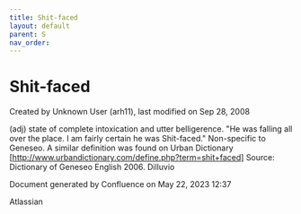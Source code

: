```yaml
---
title: Shit-faced
layout: default
parent: S
nav_order:
---
```


# Shit-faced

Created by  Unknown User (arh11), last modified on Sep 28, 2008

(adj) state of complete intoxication and utter belligerence. &quot;He was falling all over the place. I am fairly certain he was Shit-faced.&quot; Non-specific to Geneseo. A similar definition was found on Urban Dictionary [http://www.urbandictionary.com/define.php?term=shit+faced] Source: Dictionary of Geneseo English 2006. Dilluvio

Document generated by Confluence on May 22, 2023 12:37

Atlassian

